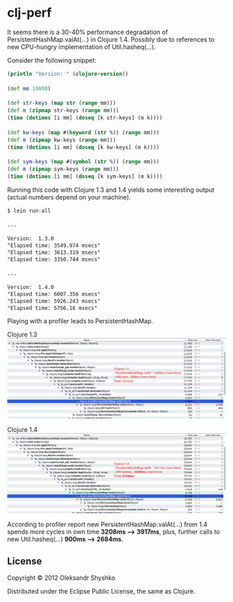 # clj-perf

It seems there is a 30-40% performance degradation of PersistentHashMap.valAt(...) in Clojure 1.4.
Possibly due to references to new CPU-hungry implementation of Util.hasheq(...).

Consider the following snippet:

```clj
(println "Version: " (clojure-version))

(def mm 10000)

(def str-keys (map str (range mm)))
(def m (zipmap str-keys (range mm)))
(time (dotimes [i mm] (doseq [k str-keys] (m k))))

(def kw-keys (map #(keyword (str %)) (range mm)))
(def m (zipmap kw-keys (range mm)))
(time (dotimes [i mm] (doseq [k kw-keys] (m k))))

(def sym-keys (map #(symbol (str %)) (range mm)))
(def m (zipmap sym-keys (range mm)))
(time (dotimes [i mm] (doseq [k sym-keys] (m k))))
```

Running this code with Clojure 1.3 and 1.4 yields some interesting output (actual numbers depend on your machine).

```
$ lein run-all

...

Version:  1.3.0
"Elapsed time: 3549.974 msecs"
"Elapsed time: 3613.319 msecs"
"Elapsed time: 3350.744 msecs"

...

Version:  1.4.0
"Elapsed time: 6007.356 msecs"
"Elapsed time: 5926.243 msecs"
"Elapsed time: 5756.16 msecs"
```

Playing with a profiler leads to PersistentHashMap.

Clojure 1.3
![image](https://github.com/oshyshko/clj-perf/raw/master/doc/clj_13.png)

Clojure 1.4
![image](https://github.com/oshyshko/clj-perf/raw/master/doc/clj_14.png)

According to profiler report new PersistentHashMap.valAt(...) from 1.4 spends more cycles in own time **3208ms --> 3917ms**, plus,
further calls to new Util.hasheq(...) **900ms --> 2684ms**.

## License

Copyright © 2012 Oleksandr Shyshko

Distributed under the Eclipse Public License, the same as Clojure.
